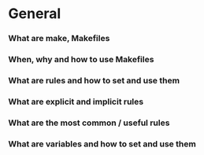 # General
### What are make, Makefiles
### When, why and how to use Makefiles
### What are rules and how to set and use them
### What are explicit and implicit rules
### What are the most common / useful rules
### What are variables and how to set and use them